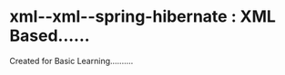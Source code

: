 xml--xml--spring-hibernate : XML Based......
====================
Created for Basic Learning..........
